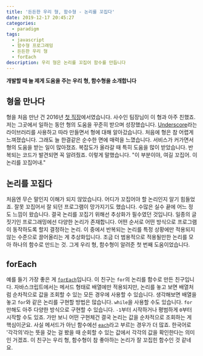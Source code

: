 ```yaml
---
title: '든든한 우리 형, 함수형 - 논리를 꼬집다'
date: 2019-12-17 20:45:27
categories:
  - paradigm
tags:
  - javascript
  - 함수형 프로그래밍
  - 든든한 우리 형
  - forEach
description: 우리 형은 논리를 꼬집어 함수를 만듭니다
---
```

**개발할 때 늘 제게 도움을 주는 우리 형, 함수형을 소개합니다**

## 형을 만나다
형을 처음 만난 건 2016년 [첫 직장](https://www.marpple.com/kr/)에서였습니다. 사수인 팀장님이 이 형과 아주 친했죠. 저는 그곳에서 일하는 동안 형의 도움을 꾸준히 받으며 성장했습니다. [Underscore](https://underscorejs.org/)라는 라이브러리를 사용하고 따라 만들면서 형에 대해 알아갔습니다. 처음에 형은 참 어렵게 느껴졌습니다. 그래도 늘 한결같은 순수한 면에 매력을 느꼈습니다. 서비스가 커가면서 형의 도움을 받는 일이 많아졌죠. 복잡도가 올라갈 때 특히 도움을 많이 받았습니다. 반복되는 코드가 발견되면 꼭 알려줬죠. 이렇게 말했습니다. "이 부분이야, 여길 꼬집어. 이 논리를 꼬집어내."

## 논리를 꼬집다
처음엔 무슨 말인지 이해가 되지 않았습니다. 어디가 꼬집어야 할 논리인지 알기 힘들었죠. 잘못 꼬집어서 잘 되던 프로그램이 망가지기도 했습니다. 수많은 실수 끝에 어느 정도 느낌이 왔습니다. 결국 논리를 꼬집기 위해선 추상화가 필수였던 것입니다. 일종의 글짓기인 프로그래밍에선 다양한 논리가 존재합니다. 어떤 순서로 어떤 방식으로 프로그램이 동작하도록 할지 결정하는 논리. 이 중에서 반복되는 논리를 특정 상황에만 적용되지 않는 수준으로 끌어올리는 게 추상화입니다. 조금 더 범용적으로 적용될만한 논리를 모아 하나의 함수로 만드는 것. 그게 우리 형, 함수형이 알려준 첫 번째 도움이었습니다. 

## forEach
예를 들기 가장 좋은 게 [`forEach`](https://developer.mozilla.org/ko/docs/Web/JavaScript/Reference/Global_Objects/Array/forEach)입니다. 이 친구는 `for`의 논리를 함수로 만든 친구입니다. 자바스크립트에서는 메서드 형태로 배열에만 적용되지만, 논리를 놓고 보면 배열처럼 순차적으로 값을 조회할 수 있는 모든 경우에 사용할 수 있습니다. 생각해보면 배열을 놓고 `for`와 같은 논리를 구현할 방법은 많습니다. `while`을 사용할 수도 있습니다. `for` 만해도 아주 다양한 방식으로 구현할 수 있습니다. `-1`부터 시작하거나 평범하게 `0`부터 시작할 수도 있죠. 가만 보니 어떤 구현체건 결국 논리는 값을 순차적으로 조회하는 게 핵심이군요. 사실 메서드가 아닌 함수에선 [`each`](https://underscorejs.org/#each)라고 부르는 경우가 더 많죠. 한국어로 '각각의'라는 뜻을 갖는 걸 봤을 때 순회할 수 있는 값에서 각각의 값을 확인한다는 의미인 거겠죠. 이 친구는 우리 형, 함수형이 참 좋아하는 논리가 잘 꼬집힌 함수인 것 같네요.



